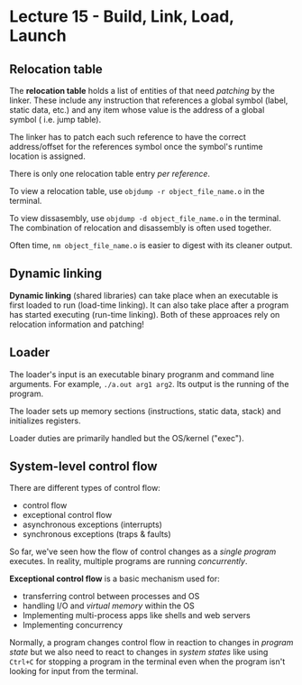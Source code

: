 # Lecture 15 - Build, Link, Load, Launch
## Relocation table
The **relocation table** holds a list of entities of that need *patching* by the
linker. These include any instruction that references a global symbol (label,
static data, etc.) and any item whose value is the address of a global symbol (
i.e. jump table).

The linker has to patch each such reference to have the correct address/offset
for the references symbol once the symbol's runtime location is assigned.

There is only one relocation table entry *per reference*.

To view a relocation table, use `objdump -r object_file_name.o` in the terminal.

To view dissasembly, use `objdump -d object_file_name.o` in the terminal. The
combination of relocation and disassembly is often used together.

Often time, `nm object_file_name.o` is easier to digest with its cleaner output.

## Dynamic linking
**Dynamic linking** (shared libraries) can take place when an executable is first
loaded to run (load-time linking). It can also take place after a program has
started executing (run-time linking). Both of these approaces rely on relocation
information and patching!

## Loader
The loader's input is an executable binary progranm and command line arguments.
For example, `./a.out arg1 arg2`. Its output is the running of the program.

The loader sets up memory sections (instructions, static data, stack) and 
initializes registers.

Loader duties are primarily handled but the OS/kernel ("exec").

## System-level control flow
There are different types of control flow:
- control flow
- exceptional control flow
- asynchronous exceptions (interrupts)
- synchronous exceptions (traps & faults)

So far, we've seen how the flow of control changes as a *single program* executes.
In reality, multiple programs are running *concurrently*.

**Exceptional control flow** is a basic mechanism used for:
- transferring control between processes and OS
- handling I/O and *virtual memory* within the OS
- Implementing multi-process apps like shells and web servers
- Implementing concurrency

Normally, a program changes control flow in reaction to changes in *program state*
but we also need to react to changes in *system states* like using `Ctrl+C` for
stopping a program in the terminal even when the program isn't looking for input
from the terminal.

